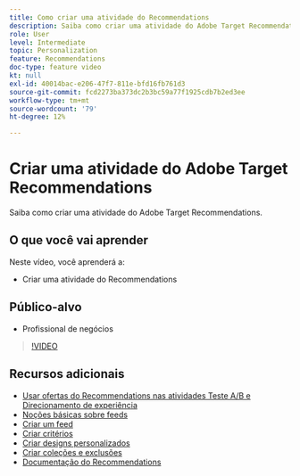 ```yaml
---
title: Como criar uma atividade do Recommendations
description: Saiba como criar uma atividade do Adobe Target Recommendations.
role: User
level: Intermediate
topic: Personalization
feature: Recommendations
doc-type: feature video
kt: null
exl-id: 40014bac-e206-47f7-811e-bfd16fb761d3
source-git-commit: fcd2273ba373dc2b3bc59a77f1925cdb7b2ed3ee
workflow-type: tm+mt
source-wordcount: '79'
ht-degree: 12%

---
```


# Criar uma atividade do Adobe Target Recommendations

Saiba como criar uma atividade do Adobe Target Recommendations.

## O que você vai aprender

Neste vídeo, você aprenderá a:

* Criar uma atividade do Recommendations

## Público-alvo

* Profissional de negócios

>[!VIDEO](https://video.tv.adobe.com/v/27688?quality=12)

## Recursos adicionais

* [Usar ofertas do Recommendations nas atividades Teste A/B e Direcionamento de experiência](use-recommendations-offers.md)
* [Noções básicas sobre feeds](understanding-feeds.md)
* [Criar um feed](create-a-feed.md)
* [Criar critérios](create-criteria.md)
* [Criar designs personalizados](create-custom-designs.md)
* [Criar coleções e exclusões](create-collections-and-exclusions.md)
* [Documentação do Recommendations](https://experienceleague.adobe.com/docs/target/using/recommendations/recommendations.html?lang=en)
